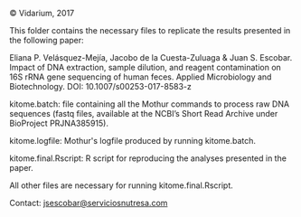 © Vidarium, 2017

This folder contains the necessary files to replicate the results presented in the following paper:

Eliana P. Velásquez-Mejía, Jacobo de la Cuesta-Zuluaga & Juan S. Escobar. Impact of DNA extraction, sample dilution, and reagent contamination on 16S rRNA gene sequencing of human feces. Applied Microbiology and Biotechnology. DOI: 10.1007/s00253-017-8583-z

kitome.batch: file containing all the Mothur commands to process raw DNA sequences (fastq files, available at the NCBI’s Short Read Archive under BioProject PRJNA385915).

kitome.logfile: Mothur's logfile produced by running kitome.batch.

kitome.final.Rscript: R script for reproducing the analyses presented in the paper.

All other files are necessary for running kitome.final.Rscript.

Contact: jsescobar@serviciosnutresa.com
